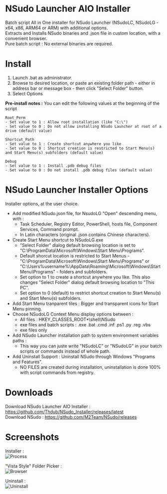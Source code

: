 # NSudo Launcher AIO Installer  
Batch script All in One installer for NSudo Launcher (NSudoLC, NSudoLG - x64, x86, ARM64 or ARM) with additional options.  
Extracts and Installs NSudo binaries and .json file in custom location, with a convenient browser.  
Pure batch script : No external binaries are required.  

# Install  
1. Launch .bat as administrator.  
2. Browse to desired location, or paste an existing folder path - either in address bar or message box - then click "Select Folder" button.  
3. Select Options  

**Pre-install notes :** You can edit the following values at the beginning of the script  
```
Root_Perm
- Set value to 1 : Allow root installation (like "C:\")  
- Set value to 0 : Do not allow installing NSudo Launcher at root of a drive (default value)  
```
```
Shortcut_Path
- Set value to 1 : Create shortcut anywhere you like  
- Set value to 0 : Shortcut creation is restricted to Start Menu(s) and Start Menu(s) subfolders (default value)  
```
```
Debug
- Set value to 1 : Install .pdb debug files 
- Set value to 0 : Do not install .pdb debug files (default value)  
```
# NSudo Launcher Installer Options  
Installer options, at the user choice.  

- Add modified NSudo.json file, for NsudoLG "Open" descending menu, with :  
  - Task Scheduler, Registry Editor, PowerShell, hosts file, Component Services, Command prompt.  
  - In Latin characters (original .json contains Chinese characters).  
- Create Start Menu shortcut to NSudoLG.exe  
  - "Select Folder" dialog default browsing location is set to "C:\ProgramData\Microsoft\Windows\Start Menu\Programs\".  
  - Default shorcut location is restricted to Start Menus - "C:\ProgramData\Microsoft\Windows\Start Menu\Programs\" or "C:\Users\%username%\AppData\Roaming\Microsoft\Windows\Start Menu\Programs" - folders and subfolders.  
  - Set option to 1 to create a shortcut anywhere you like. This also changes "Select Folder" dialog default browsing location to "This PC".  
  - Set option to 0 (default) to restrict shortcut creation to Start Menu(s) and Start Menu(s) subfolders.  
- Add Start Menu tranparent tiles : Bigger and transparent icons for Start Menu pinning.  
- Choose NSudoLG Context Menu display options between :  
  - All files : HKEY_CLASSES_ROOT\*\shell\NSudo  
  - exe files and batch scripts : .exe  .bat  .cmd  .inf  .ps1  .py  .reg  .vbs  
  - exe files only  
- Add NSudo Launcher installation path to system environment variables paths :  
  - This way you can juste write "NSudoLC" or "NSudoLG" in your batch scripts or commands instead of whole path.  
- Add Uninstall Support : Uninstall NSudo through Windows "Programs and Features".  
  - NO FILES are created during installation, uninstallation is done 100% with script commands from registry.  

# Downloads  
Download NSudo Launcher AIO Installer : https://github.com/Thdub/NSudo_Installer/releases/latest  
Download NSudo : https://github.com/M2Team/NSudo/releases  

# Screenshots  
Installer :  
![Process](http://u.cubeupload.com/qrP722m4/45kw47.png)  

"Vista Style" Folder Picker :  
![Browser](http://u.cubeupload.com/qrP722m4/eL3rPi.png)

Uninstall :  
![Uninstall](http://u.cubeupload.com/qrP722m4/kHc5w6.png)

